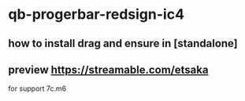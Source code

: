 # qb-progerbar-redsign-ic4

how to install drag and ensure in [standalone] 
----
preview 
https://streamable.com/etsaka
-------------------------------
for support 7c.m6
